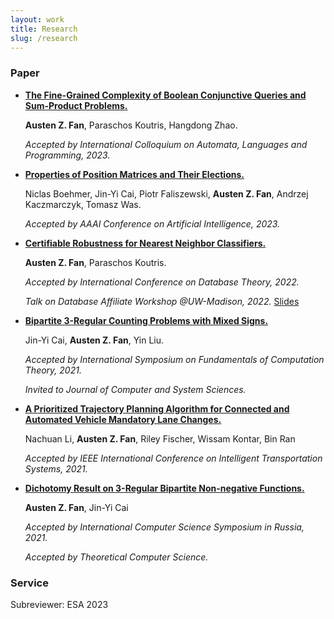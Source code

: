 ```yaml
---
layout: work
title: Research
slug: /research
---
```


### Paper
* [**The Fine-Grained Complexity of Boolean Conjunctive Queries and Sum-Product Problems.**](https://arxiv.org/abs/2304.14557)

  **Austen Z. Fan**, Paraschos Koutris, Hangdong Zhao.

  *Accepted by International Colloquium on Automata, Languages and Programming, 2023.*

* [**Properties of Position Matrices and Their Elections.**](https://arxiv.org/abs/2303.02538)

  Niclas Boehmer, Jin-Yi Cai, Piotr Faliszewski, **Austen Z. Fan**, Andrzej Kaczmarczyk, Tomasz Was.

  *Accepted by AAAI Conference on Artificial Intelligence, 2023.*


* [**Certifiable Robustness for Nearest Neighbor Classifiers.**](https://arxiv.org/abs/2201.04770)

  **Austen Z. Fan**, Paraschos Koutris.

  *Accepted by International Conference on Database Theory, 2022.*

  *Talk on Database Affiliate Workshop @UW-Madison, 2022.*  [Slides](assets/slides/ICDT_2022_Presentation.pdf)


* [**Bipartite 3-Regular Counting Problems with Mixed Signs.**](https://www.sciencedirect.com/science/article/abs/pii/S0022000023000144)

  Jin-Yi Cai, **Austen Z. Fan**, Yin Liu.

  *Accepted by International Symposium on Fundamentals of Computation Theory, 2021.* 

  *Invited to Journal of Computer and System Sciences.*
  

* [**A Prioritized Trajectory Planning Algorithm for Connected and Automated Vehicle Mandatory Lane Changes.**](https://ieeexplore.ieee.org/document/9564913)

  Nachuan Li, **Austen Z. Fan**, Riley Fischer, Wissam Kontar, Bin Ran

  *Accepted by IEEE International Conference on Intelligent Transportation Systems, 2021.*


* [**Dichotomy Result on 3-Regular Bipartite Non-negative Functions.**](https://www.sciencedirect.com/science/article/abs/pii/S0304397523000580)

  **Austen Z. Fan**, Jin-Yi Cai

  *Accepted by International Computer Science Symposium in Russia, 2021.*

  *Accepted by Theoretical Computer Science.*


### Service
Subreviewer: ESA 2023

